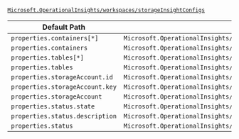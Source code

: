 [`Microsoft.OperationalInsights/workspaces/storageInsightConfigs`](https://docs.microsoft.com/en-us/azure/templates/microsoft.operationalinsights/workspaces/storageinsightconfigs)

| Default Path | Alias |
|---|---|
| `properties.containers[*]` | `Microsoft.OperationalInsights/workspaces/storageinsightconfigs/containers[*]` |
| `properties.containers` | `Microsoft.OperationalInsights/workspaces/storageinsightconfigs/containers` |
| `properties.tables[*]` | `Microsoft.OperationalInsights/workspaces/storageinsightconfigs/tables[*]` |
| `properties.tables` | `Microsoft.OperationalInsights/workspaces/storageinsightconfigs/tables` |
| `properties.storageAccount.id` | `Microsoft.OperationalInsights/workspaces/storageinsightconfigs/storageAccount.id` |
| `properties.storageAccount.key` | `Microsoft.OperationalInsights/workspaces/storageinsightconfigs/storageAccount.key` |
| `properties.storageAccount` | `Microsoft.OperationalInsights/workspaces/storageinsightconfigs/storageAccount` |
| `properties.status.state` | `Microsoft.OperationalInsights/workspaces/storageinsightconfigs/status.state` |
| `properties.status.description` | `Microsoft.OperationalInsights/workspaces/storageinsightconfigs/status.description` |
| `properties.status` | `Microsoft.OperationalInsights/workspaces/storageinsightconfigs/status` |

